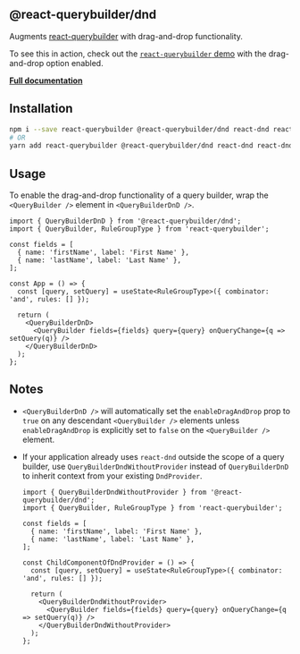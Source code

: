 ## @react-querybuilder/dnd

Augments [react-querybuilder](https://npmjs.com/package/react-querybuilder) with drag-and-drop functionality.

To see this in action, check out the [`react-querybuilder` demo](https://react-querybuilder.js.org/react-querybuilder/#enableDragAndDrop=true) with the drag-and-drop option enabled.

**[Full documentation](https://react-querybuilder.js.org/)**

## Installation

```bash
npm i --save react-querybuilder @react-querybuilder/dnd react-dnd react-dnd-html5-backend
# OR
yarn add react-querybuilder @react-querybuilder/dnd react-dnd react-dnd-html5-backend
```

## Usage

To enable the drag-and-drop functionality of a query builder, wrap the `<QueryBuilder />` element in `<QueryBuilderDnD />`.

```tsx
import { QueryBuilderDnD } from '@react-querybuilder/dnd';
import { QueryBuilder, RuleGroupType } from 'react-querybuilder';

const fields = [
  { name: 'firstName', label: 'First Name' },
  { name: 'lastName', label: 'Last Name' },
];

const App = () => {
  const [query, setQuery] = useState<RuleGroupType>({ combinator: 'and', rules: [] });

  return (
    <QueryBuilderDnD>
      <QueryBuilder fields={fields} query={query} onQueryChange={q => setQuery(q)} />
    </QueryBuilderDnD>
  );
};
```

## Notes

- `<QueryBuilderDnD />` will automatically set the `enableDragAndDrop` prop to `true` on any descendant `<QueryBuilder />` elements unless `enableDragAndDrop` is explicitly set to `false` on the `<QueryBuilder />` element.

- If your application already uses `react-dnd` outside the scope of a query builder, use `QueryBuilderDndWithoutProvider` instead of `QueryBuilderDnD` to inherit context from your existing `DndProvider`.

  ```tsx
  import { QueryBuilderDndWithoutProvider } from '@react-querybuilder/dnd';
  import { QueryBuilder, RuleGroupType } from 'react-querybuilder';

  const fields = [
    { name: 'firstName', label: 'First Name' },
    { name: 'lastName', label: 'Last Name' },
  ];

  const ChildComponentOfDndProvider = () => {
    const [query, setQuery] = useState<RuleGroupType>({ combinator: 'and', rules: [] });

    return (
      <QueryBuilderDndWithoutProvider>
        <QueryBuilder fields={fields} query={query} onQueryChange={q => setQuery(q)} />
      </QueryBuilderDndWithoutProvider>
    );
  };
  ```
